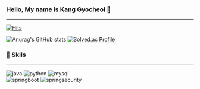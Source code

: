 ### Hello, My name is Kang Gyocheol 👋
---

[![Hits](https://hits.seeyoufarm.com/api/count/incr/badge.svg?url=https%3A%2F%2Fgithub.com%2Fgyocheol&count_bg=%23CACACA&title_bg=%23555555&icon=&icon_color=%23E7E7E7&title=hits&edge_flat=false)](https://hits.seeyoufarm.com)
<!--
**gyocheol/gyocheol** is a ✨ _special_ ✨ repository because its `README.md` (this file) appears on your GitHub profile.

Here are some ideas to get you started:

- 🔭 I’m currently working on ...
- 🌱 I’m currently learning ...
- 👯 I’m looking to collaborate on ...
- 🤔 I’m looking for help with ...
- 💬 Ask me about ...
- 📫 How to reach me: ...
- 😄 Pronouns: ...
- ⚡ Fun fact: ...
-->
![Anurag's GitHub stats](https://github-readme-stats.vercel.app/api?username=gyocheol&show_icons=true&theme=radical)
[![Solved.ac Profile](http://mazassumnida.wtf/api/v2/generate_badge?boj=kys04171)](https://solved.ac/kys04171/)

### 💪 Skils
---
![java](https://img.shields.io/badge/Java-007396.svg?&style=for-the-badge&logo=Java&logoColor=white)
![python](https://img.shields.io/badge/python-3776AB.svg?&style=for-the-badge&logo=python&logoColor=white)
![mysql](https://img.shields.io/badge/mysql-3776AB.svg?&style=for-the-badge&logo=mysql&logoColor=white)
<br>
![springboot](https://img.shields.io/badge/springboot-6DB33F.svg?&style=for-the-badge&logo=springboot&logoColor=white)
![springsecurity](https://img.shields.io/badge/springsecurity-6DB33F.svg?&style=for-the-badge&logo=springsecurity&logoColor=white)
